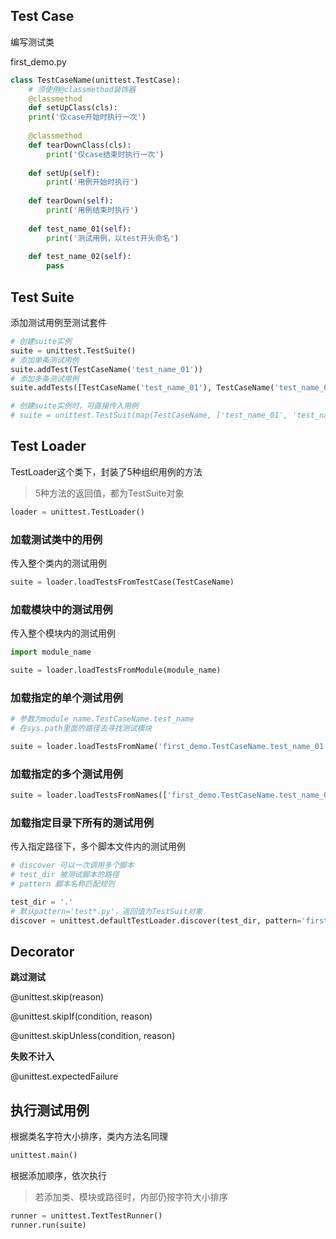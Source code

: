 ## Test Case

编写测试类

first_demo.py

```python
class TestCaseName(unittest.TestCase):
    # 须使用@classmethod装饰器
    @classmethod
    def setUpClass(cls):
    print('仅case开始时执行一次')
	
    @classmethod
    def tearDownClass(cls):
        print('仅case结束时执行一次')
	
    def setUp(self):
        print('用例开始时执行')
	
    def tearDown(self):
        print('用例结束时执行')
	
    def test_name_01(self):
        print('测试用例，以test开头命名')
        
    def test_name_02(self):
        pass
```



## Test Suite

添加测试用例至测试套件

```python
# 创建suite实例
suite = unittest.TestSuite()
# 添加单条测试用例
suite.addTest(TestCaseName('test_name_01'))
# 添加多条测试用例
suite.addTests([TestCaseName('test_name_01'), TestCaseName('test_name_02')])

# 创建suite实例时，可直接传入用例
# suite = unittest.TestSuit(map(TestCaseName, ['test_name_01', 'test_name_02']))
```



## Test Loader

TestLoader这个类下，封装了5种组织用例的方法

> 5种方法的返回值，都为TestSuite对象

```python
loader = unittest.TestLoader()
```



### 加载测试类中的用例

传入整个类内的测试用例

```python
suite = loader.loadTestsFromTestCase(TestCaseName)
```



### 加载模块中的测试用例

传入整个模块内的测试用例

```python
import module_name

suite = loader.loadTestsFromModule(module_name)
```



### 加载指定的单个测试用例

```python
# 参数为module_name.TestCaseName.test_name
# 在sys.path里面的路径去寻找测试模块

suite = loader.loadTestsFromName('first_demo.TestCaseName.test_name_01')
```



### 加载指定的多个测试用例

```python
suite = loader.loadTestsFromNames(['first_demo.TestCaseName.test_name_01', ])
```



### 加载指定目录下所有的测试用例

传入指定路径下，多个脚本文件内的测试用例

```python
# discover 可以一次调用多个脚本
# test_dir 被测试脚本的路径
# pattern 脚本名称匹配规则

test_dir = '.'
# 默认pattern='test*.py'，返回值为TestSuit对象
discover = unittest.defaultTestLoader.discover(test_dir, pattern='first_*.py')
```



## Decorator

**跳过测试**

@unittest.skip(reason)

@unittest.skipIf(condition, reason)

@unittest.skipUnless(condition, reason)

**失败不计入**

@unittest.expectedFailure



## 执行测试用例

根据类名字符大小排序，类内方法名同理

```python
unittest.main()
```

根据添加顺序，依次执行

> 若添加类、模块或路径时，内部仍按字符大小排序

```python
runner = unittest.TextTestRunner()
runner.run(suite)
```

